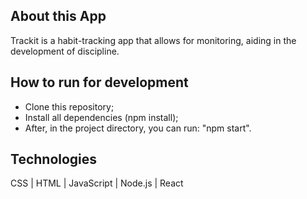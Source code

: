 ## About this App
Trackit is a habit-tracking app that allows for monitoring, aiding in the development of discipline.

## How to run for development
* Clone this repository;
* Install all dependencies (npm install);
* After, in the project directory, you can run: "npm start".

## Technologies
CSS | HTML | JavaScript | Node.js | React










